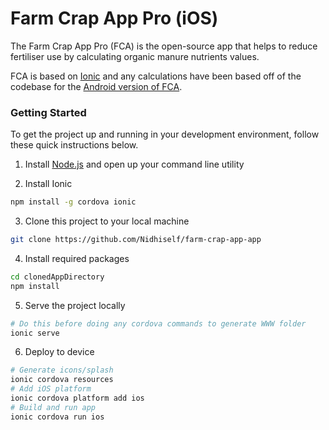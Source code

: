 # Farm Crap App Pro (iOS)

The Farm Crap App Pro (FCA) is the open-source app that helps to reduce fertiliser use by calculating organic manure nutrients values.

FCA is based on [Ionic](http://ionicframework.com/) and any calculations have been based off of the codebase for the [Android version of FCA](https://github.com/fo-am/crapapppro).

### Getting Started

To get the project up and running in your development environment, follow these quick instructions below.

1. Install [Node.js](https://nodejs.org) and open up your command line utility

2. Install Ionic
```bash
npm install -g cordova ionic
```

3. Clone this project to your local machine
```bash
git clone https://github.com/Nidhiself/farm-crap-app-app
```

4. Install required packages
```bash
cd clonedAppDirectory
npm install
```

5. Serve the project locally
```bash
# Do this before doing any cordova commands to generate WWW folder
ionic serve
```

6. Deploy to device
```bash
# Generate icons/splash
ionic cordova resources 
# Add iOS platform
ionic cordova platform add ios
# Build and run app
ionic cordova run ios
